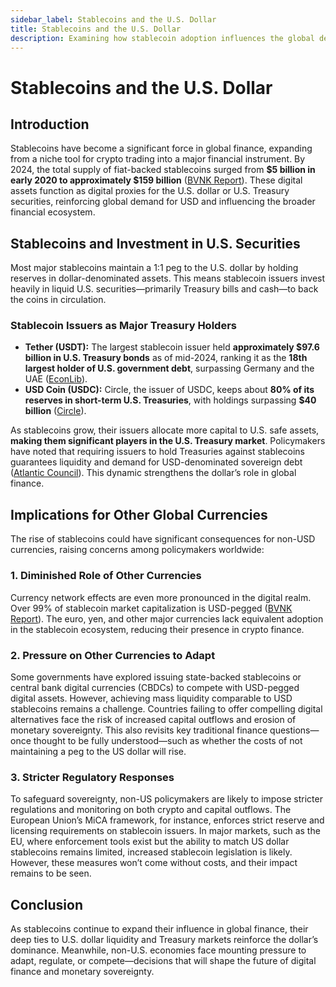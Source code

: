 ```yaml
---
sidebar_label: Stablecoins and the U.S. Dollar
title: Stablecoins and the U.S. Dollar
description: Examining how stablecoin adoption influences the global demand for U.S. dollars and U.S. securities.
---
```


# Stablecoins and the U.S. Dollar

## Introduction

Stablecoins have become a significant force in global finance, expanding from a niche tool for crypto trading into a major financial instrument. By 2024, the total supply of fiat-backed stablecoins surged from **$5 billion in early 2020 to approximately $159 billion** ([BVNK Report](https://bvnk.com/report/decade-of-digital-dollars#:~:text=In%20the%20last%20decade%2C%20we%E2%80%99ve,others%2C%20they%20power%20financial%20markets)). These digital assets function as digital proxies for the U.S. dollar or U.S. Treasury securities, reinforcing global demand for USD and influencing the broader financial ecosystem.

## Stablecoins and Investment in U.S. Securities

Most major stablecoins maintain a 1:1 peg to the U.S. dollar by holding reserves in dollar-denominated assets. This means stablecoin issuers invest heavily in liquid U.S. securities—primarily Treasury bills and cash—to back the coins in circulation.

### **Stablecoin Issuers as Major Treasury Holders**

- **Tether (USDT):** The largest stablecoin issuer held **approximately $97.6 billion in U.S. Treasury bonds** as of mid-2024, ranking it as the **18th largest holder of U.S. government debt**, surpassing Germany and the UAE ([EconLib](https://www.econlib.org/jeff-hummel-on-tether/#:~:text=Treasuries%20after%20the%20governments%20of,%E2%80%9D)).
- **USD Coin (USDC):** Circle, the issuer of USDC, keeps about **80% of its reserves in short-term U.S. Treasuries**, with holdings surpassing **$40 billion** ([Circle](https://www.circle.com/blog/how-the-usdc-reserve-is-structured-and-managed#:~:text=How%20the%20USDC%20Reserve%20is,within%20the%20US%20banking%20system)). 

As stablecoins grow, their issuers allocate more capital to U.S. safe assets, **making them significant players in the U.S. Treasury market**. Policymakers have noted that requiring issuers to hold Treasuries against stablecoins guarantees liquidity and demand for USD-denominated sovereign debt ([Atlantic Council](https://www.atlanticcouncil.org/)). This dynamic strengthens the dollar’s role in global finance.

## Implications for Other Global Currencies

The rise of stablecoins could have significant consequences for non-USD currencies, raising concerns among policymakers worldwide:

### **1. Diminished Role of Other Currencies**

Currency network effects are even more pronounced in the digital realm. Over 99% of stablecoin market capitalization is USD-pegged ([BVNK Report](https://bvnk.com/report/decade-of-digital-dollars)). The euro, yen, and other major currencies lack equivalent adoption in the stablecoin ecosystem, reducing their presence in crypto finance.

### **2. Pressure on Other Currencies to Adapt**

Some governments have explored issuing state-backed stablecoins or central bank digital currencies (CBDCs) to compete with USD-pegged digital assets. However, achieving mass liquidity comparable to USD stablecoins remains a challenge. Countries failing to offer compelling digital alternatives face the risk of increased capital outflows and erosion of monetary sovereignty. This also revisits key traditional finance questions—once thought to be fully understood—such as whether the costs of not maintaining a peg to the US dollar will rise.

### **3. Stricter Regulatory Responses**

To safeguard sovereignty, non-US policymakers are likely to impose stricter regulations and monitoring on both crypto and capital outflows. The European Union’s MiCA framework, for instance, enforces strict reserve and licensing requirements on stablecoin issuers. In major markets, such as the EU, where enforcement tools exist but the ability to match US dollar stablecoins remains limited, increased stablecoin legislation is likely. However, these measures won’t come without costs, and their impact remains to be seen.

## Conclusion

As stablecoins continue to expand their influence in global finance, their deep ties to U.S. dollar liquidity and Treasury markets reinforce the dollar’s dominance. Meanwhile, non-U.S. economies face mounting pressure to adapt, regulate, or compete—decisions that will shape the future of digital finance and monetary sovereignty.

